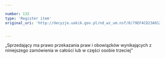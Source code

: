 ```yaml
---

number: 132
type: 'Register item'
original_uri: 'http://decyzje.uokik.gov.pl/nd_wz_um.nsf/0/79EF4CD23A912025C12572DD00329430?OpenDocument'


---
```


„Sprzedający ma prawo przekazania praw i obowiązków wynikających z niniejszego zamówienia w całości lub w części osobie trzeciej”
